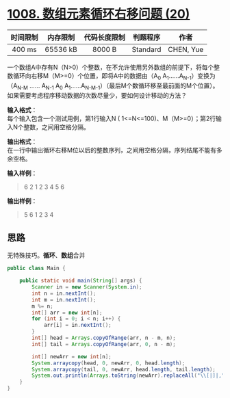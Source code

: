 # [1008. 数组元素循环右移问题 (20)][title]

| 时间限制 | 内存限制 | 代码长度限制 | 判题程序 |   作者   |
|:-------:|:-------:|:----------:|:-------:|:-------:|
|  400 ms | 65536 kB|   8000 B   | Standard|CHEN, Yue|

一个数组A中存有N（N>0）个整数，在不允许使用另外数组的前提下，将每个整数循环向右移M（M>=0）个位置，即将A中的数据由（A<sub>0</sub> A<sub>1</sub>……A<sub>N-1</sub>）变换为（A<sub>N-M</sub> …… A<sub>N-1</sub> A<sub>0</sub> A<sub>1</sub>……A<sub>N-M-1</sub>）（最后M个数循环移至最前面的M个位置）。如果需要考虑程序移动数据的次数尽量少，要如何设计移动的方法？

**输入格式**：  
每个输入包含一个测试用例，第1行输入N ( 1<=N<=100)、M（M>=0）；第2行输入N个整数，之间用空格分隔。

**输出格式**：  
在一行中输出循环右移M位以后的整数序列，之间用空格分隔，序列结尾不能有多余空格。

**输入样例**：
> 6 2
> 1 2 3 4 5 6

**输出样例**：
> 5 6 1 2 3 4

## 思路
无特殊技巧。**循环**、**数组**合并
```java
public class Main {

    public static void main(String[] args) {
        Scanner in = new Scanner(System.in);
        int n = in.nextInt();
        int m = in.nextInt();
        m %= n;
        int[] arr = new int[n];
        for (int i = 0; i < n; i++) {
            arr[i] = in.nextInt();
        }
        int[] head = Arrays.copyOfRange(arr, n - m, n);
        int[] tail = Arrays.copyOfRange(arr, 0, n - m);

        int[] newArr = new int[n];
        System.arraycopy(head, 0, newArr, 0, head.length);
        System.arraycopy(tail, 0, newArr, head.length, tail.length);
        System.out.println(Arrays.toString(newArr).replaceAll("\\[|]|,", ""));
    }
}
```
[title]: https://www.patest.cn/contests/pat-b-practise/1008